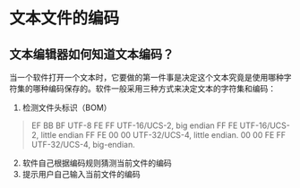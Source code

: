 # 文本文件的编码
## 文本编辑器如何知道文本编码？

当一个软件打开一个文本时，它要做的第一件事是决定这个文本究竟是使用哪种字符集的哪种编码保存的。软件一般采用三种方式来决定文本的字符集和编码：

1. 检测文件头标识（BOM）
> EF BB BF UTF-8
> FE FF UTF-16/UCS-2, big endian
> FF FE UTF-16/UCS-2, little endian
> FF FE 00 00 UTF-32/UCS-4, little endian.
> 00 00 FE FF UTF-32/UCS-4, big-endian.
2. 软件自己根据编码规则猜测当前文件的编码
3. 提示用户自己输入当前文件的编码